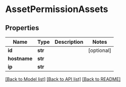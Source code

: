# AssetPermissionAssets

## Properties
Name | Type | Description | Notes
------------ | ------------- | ------------- | -------------
**id** | **str** |  | [optional] 
**hostname** | **str** |  | 
**ip** | **str** |  | 

[[Back to Model list]](../README.md#documentation-for-models) [[Back to API list]](../README.md#documentation-for-api-endpoints) [[Back to README]](../README.md)


